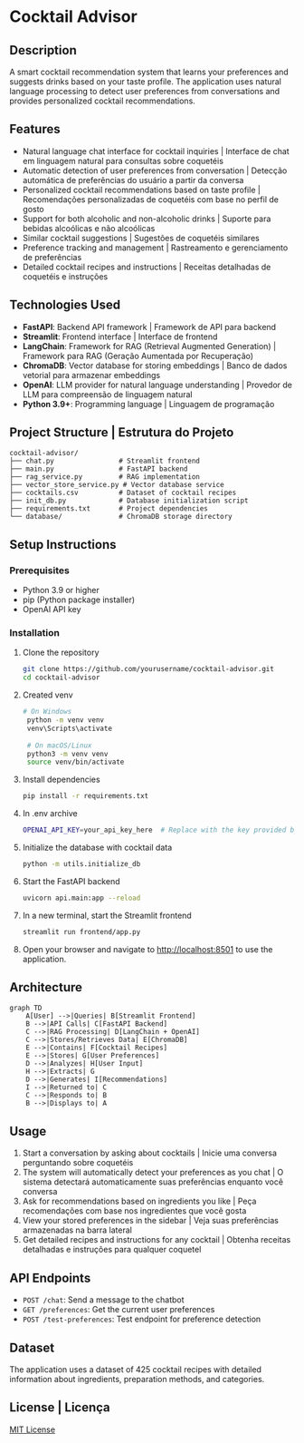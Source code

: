 # Cocktail Advisor

## Description
A smart cocktail recommendation system that learns your preferences and suggests drinks based on your taste profile. The application uses natural language processing to detect user preferences from conversations and provides personalized cocktail recommendations.

## Features
- Natural language chat interface for cocktail inquiries | Interface de chat em linguagem natural para consultas sobre coquetéis
- Automatic detection of user preferences from conversation | Detecção automática de preferências do usuário a partir da conversa
- Personalized cocktail recommendations based on taste profile | Recomendações personalizadas de coquetéis com base no perfil de gosto
- Support for both alcoholic and non-alcoholic drinks | Suporte para bebidas alcoólicas e não alcoólicas
- Similar cocktail suggestions | Sugestões de coquetéis similares
- Preference tracking and management | Rastreamento e gerenciamento de preferências
- Detailed cocktail recipes and instructions | Receitas detalhadas de coquetéis e instruções

## Technologies Used
- **FastAPI**: Backend API framework | Framework de API para backend
- **Streamlit**: Frontend interface | Interface de frontend
- **LangChain**: Framework for RAG (Retrieval Augmented Generation) | Framework para RAG (Geração Aumentada por Recuperação)
- **ChromaDB**: Vector database for storing embeddings | Banco de dados vetorial para armazenar embeddings
- **OpenAI**: LLM provider for natural language understanding | Provedor de LLM para compreensão de linguagem natural
- **Python 3.9+**: Programming language | Linguagem de programação

## Project Structure | Estrutura do Projeto

```
cocktail-advisor/
├── chat.py                # Streamlit frontend 
├── main.py                # FastAPI backend 
├── rag_service.py         # RAG implementation 
├── vector_store_service.py # Vector database service 
├── cocktails.csv          # Dataset of cocktail recipes 
├── init_db.py             # Database initialization script 
├── requirements.txt       # Project dependencies 
└── database/              # ChromaDB storage directory
```

## Setup Instructions 

### Prerequisites
- Python 3.9 or higher
- pip (Python package installer)
- OpenAI API key

### Installation

1. Clone the repository
   ```bash
   git clone https://github.com/yourusername/cocktail-advisor.git
   cd cocktail-advisor
   ```
2. Created venv
   ```bash
   # On Windows 
    python -m venv venv
    venv\Scripts\activate
    
    # On macOS/Linux
    python3 -m venv venv
    source venv/bin/activate
   ```

3. Install dependencies
   ```bash
   pip install -r requirements.txt
   ```

4. In .env archive
   ```bash
   OPENAI_API_KEY=your_api_key_here  # Replace with the key provided by email | 
   ```

5. Initialize the database with cocktail data 
   ```bash
   python -m utils.initialize_db   
   ```

6. Start the FastAPI backend
   ```bash
   uvicorn api.main:app --reload
   ```

7. In a new terminal, start the Streamlit frontend
   ```bash
   streamlit run frontend/app.py
   ```

7. Open your browser and navigate to [http://localhost:8501](http://localhost:8501) to use the application.

## Architecture

```mermaid
graph TD
    A[User] -->|Queries| B[Streamlit Frontend]
    B -->|API Calls| C[FastAPI Backend]
    C -->|RAG Processing| D[LangChain + OpenAI]
    C -->|Stores/Retrieves Data| E[ChromaDB]
    E -->|Contains| F[Cocktail Recipes]
    E -->|Stores| G[User Preferences]
    D -->|Analyzes| H[User Input]
    H -->|Extracts| G
    D -->|Generates| I[Recommendations]
    I -->|Returned to| C
    C -->|Responds to| B
    B -->|Displays to| A
```

## Usage

1. Start a conversation by asking about cocktails | Inicie uma conversa perguntando sobre coquetéis
2. The system will automatically detect your preferences as you chat | O sistema detectará automaticamente suas preferências enquanto você conversa
3. Ask for recommendations based on ingredients you like | Peça recomendações com base nos ingredientes que você gosta
4. View your stored preferences in the sidebar | Veja suas preferências armazenadas na barra lateral
5. Get detailed recipes and instructions for any cocktail | Obtenha receitas detalhadas e instruções para qualquer coquetel

## API Endpoints

- `POST /chat`: Send a message to the chatbot 
- `GET /preferences`: Get the current user preferences 
- `POST /test-preferences`: Test endpoint for preference detection

## Dataset

The application uses a dataset of 425 cocktail recipes with detailed information about ingredients, preparation methods, and categories.

## License | Licença
[MIT License](LICENSE)
